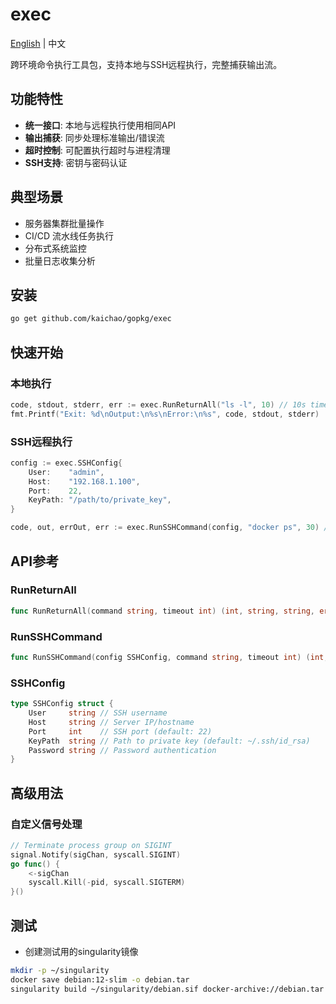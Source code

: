 # exec

[English](README.md) | 中文

跨环境命令执行工具包，支持本地与SSH远程执行，完整捕获输出流。

## 功能特性

- **统一接口**: 本地与远程执行使用相同API
- **输出捕获**: 同步处理标准输出/错误流
- **超时控制**: 可配置执行超时与进程清理
- **SSH支持**: 密钥与密码认证

## 典型场景

- 服务器集群批量操作
- CI/CD 流水线任务执行
- 分布式系统监控
- 批量日志收集分析

## 安装
```sh
go get github.com/kaichao/gopkg/exec
```

## 快速开始
### 本地执行
```go
code, stdout, stderr, err := exec.RunReturnAll("ls -l", 10) // 10s timeout
fmt.Printf("Exit: %d\nOutput:\n%s\nError:\n%s", code, stdout, stderr)
```

### SSH远程执行
```go
config := exec.SSHConfig{
    User:    "admin",
    Host:    "192.168.1.100",
    Port:    22,
    KeyPath: "/path/to/private_key",
}

code, out, errOut, err := exec.RunSSHCommand(config, "docker ps", 30) // 30s timeout
```

## API参考
### RunReturnAll
```go
func RunReturnAll(command string, timeout int) (int, string, string, error)
```

### RunSSHCommand
```go
func RunSSHCommand(config SSHConfig, command string, timeout int) (int, string, string, error)
```

### SSHConfig
```go
type SSHConfig struct {
    User     string // SSH username
    Host     string // Server IP/hostname
    Port     int    // SSH port (default: 22)
    KeyPath  string // Path to private key (default: ~/.ssh/id_rsa)
    Password string // Password authentication
}
```

## 高级用法
### 自定义信号处理
```go
// Terminate process group on SIGINT
signal.Notify(sigChan, syscall.SIGINT)
go func() {
    <-sigChan
    syscall.Kill(-pid, syscall.SIGTERM)
}()
```

## 测试

- 创建测试用的singularity镜像
```sh
mkdir -p ~/singularity
docker save debian:12-slim -o debian.tar
singularity build ~/singularity/debian.sif docker-archive://debian.tar
```

